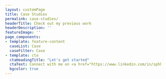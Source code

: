 ```yaml
---
layout: customPage
title: Case Studies
permalink: case-studies/
headerTitle: Check out my previous work
headerDescription: ''
featureImage: ''
page_components:
- template: feature-content
  caseList: Case
  caseFilter: Case
- template: cta
  ctaHeadingTitle: "Let's get started"
  ctaText: Connect with me on <a href="https://www.linkedin.com/in/sphhuynh/" title="" target="_blank">LinkedIn</a>.
  bgcolor: true
---
```


